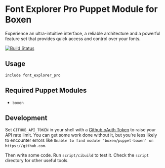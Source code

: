 # Font Explorer Pro Puppet Module for Boxen

Experience an ultra-intuitive interface, a reliable architecture and a powerful feature set that provides quick access and control over your fonts.

[![Build Status](https://travis-ci.org/boxen/puppet-font_explorer_pro.svg?branch=master)](https://travis-ci.org/boxen/puppet-font_explorer_pro)

## Usage

```puppet
include font_explorer_pro
```

## Required Puppet Modules

* `boxen`

## Development

Set `GITHUB_API_TOKEN` in your shell with a [Github oAuth Token](https://help.github.com/articles/creating-an-oauth-token-for-command-line-use) to raise your API rate limit. You can get some work done without it, but you're less likely to encounter errors like `Unable to find module 'boxen/puppet-boxen' on https://github.com`.

Then write some code. Run `script/cibuild` to test it. Check the `script`
directory for other useful tools.
